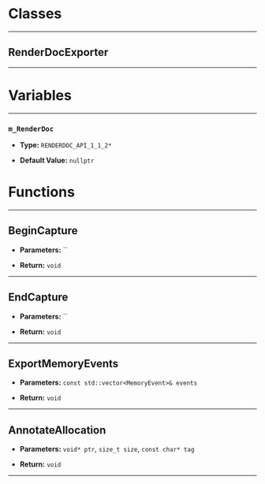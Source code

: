 # Classes
---

## RenderDocExporter
---




# Variables
---

### `m_RenderDoc`

- **Type:** `RENDERDOC_API_1_1_2*`

- **Default Value:** `nullptr`




# Functions
---

## BeginCapture



- **Parameters:** ``

- **Return:** `void`

---

## EndCapture



- **Parameters:** ``

- **Return:** `void`

---

## ExportMemoryEvents



- **Parameters:** `const std::vector<MemoryEvent>& events`

- **Return:** `void`

---

## AnnotateAllocation



- **Parameters:** `void* ptr`, `size_t size`, `const char* tag`

- **Return:** `void`

---
